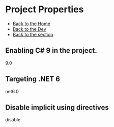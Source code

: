 # Project Properties

- [Back to the Home](../../README.md)
- [Back to the Dev](../README.md)
- [Back to the section](README.md)

## Enabling C# 9 in the project.
<LangVersion>9.0</LangVersion>

## Targeting .NET 6
<TargetFramework>net6.0</TargetFramework>

## Disable implicit using directives
<ImplicitUsings>disable</ImplicitUsings>
